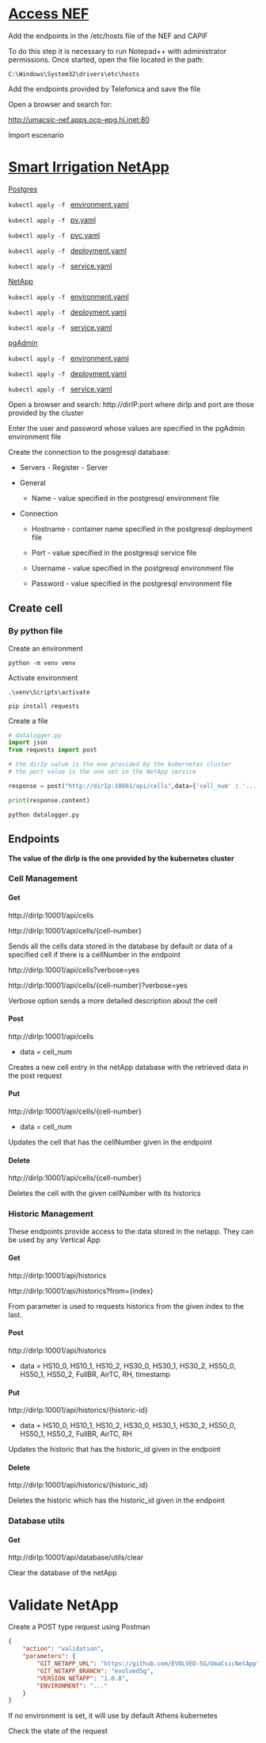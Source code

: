 # [Access NEF](https://github.com/EVOLVED-5G/NEF_emulator)

Add the endpoints in the /etc/hosts file of the NEF and CAPIF

To do this step it is necessary to run Notepad++ with administrator permissions. Once started, open the file located in the path:

`C:\Windows\System32\drivers\etc\hosts`

Add the endpoints provided by Telefonica and save the file

Open a browser and search for:

http://umacsic-nef.apps.ocp-epg.hi.inet:80

Import escenario

# [Smart Irrigation NetApp](https://github.com/EVOLVED-5G/UmaCsicNetApp)

[Postgres](./k8s/postgres/)

`kubectl apply -f ` [environment.yaml](./k8s/postgres/environment.yaml)

`kubectl apply -f ` [pv.yaml](./k8s/postgres/pv.yaml)

`kubectl apply -f ` [pvc.yaml](./k8s/postgres/pvc.yaml)

`kubectl apply -f ` [deployment.yaml](./k8s/postgres/deployment.yaml)

`kubectl apply -f ` [service.yaml](./k8s/postgres/service.yaml)

[NetApp](./k8s/netapp/)

`kubectl apply -f ` [environment.yaml](./k8s/netapp/environment.yaml)

`kubectl apply -f ` [deployment.yaml](./k8s/netapp/deployment.yaml)

`kubectl apply -f ` [service.yaml](./k8s/netapp/service.yaml)

[pgAdmin](./k8s/pgadmin/)

`kubectl apply -f ` [environment.yaml](./k8s/pgadmin/environment.yaml)

`kubectl apply -f ` [deployment.yaml](./k8s/pgadmin/deployment.yaml)

`kubectl apply -f ` [service.yaml](./k8s/pgadmin/service.yaml)

Open a browser and search: http://dirIP:port where dirIp and port are those provided by the cluster

Enter the user and password whose values are specified in the pgAdmin environment file

Create the connection to the posgresql database:

* Servers - Register - Server

* General 
  
    * Name - value specified in the postgresql environment file

* Connection
 
    * Hostname - container name specified in the postgresql deployment file

    * Port - value specified in the postgresql service file

    * Username - value specified in the postgresql environment file

    * Password - value specified in the postgresql environment file

## Create cell

### By python file

Create an environment 

`python -m venv venv`

Activate environment

`.\venv\Scripts\activate`

`pip install requests`

Create a file

```python
# datalogger.py
import json
from requests import post

# the dirIp value is the one provided by the kubernetes cluster
# the port value is the one set in the NetApp service

response = post("http://dirIp:10001/api/cells",data={'cell_num' : '...'})

print(response.content)
```

`python datalogger.py`

## Endpoints

**The value of the dirIp is the one provided by the kubernetes cluster**

### Cell Management 

#### Get 

http://dirIp:10001/api/cells

http://dirIp:10001/api/cells/{cell-number}

Sends all the cells data stored in the database by default or data of a specified cell if there is a cellNumber in the endpoint

http://dirIp:10001/api/cells?verbose=yes

http://dirIp:10001/api/cells/{cell-number}?verbose=yes

Verbose option sends a more detailed description about the cell

#### Post 

http://dirIp:10001/api/cells 

- data = cell_num

Creates a new cell entry in the netApp database with the retrieved data in the post request

#### Put 

http://dirIp:10001/api/cells/{cell-number}

- data = cell_num

Updates the cell that has the cellNumber given in the endpoint

#### Delete

http://dirIp:10001/api/cells/{cell-number}

Deletes the cell with the given cellNumber with its historics

### Historic Management 

These endpoints provide access to the data stored in the netapp. They can be used by any Vertical App

#### Get 

http://dirIp:10001/api/historics

http://dirIp:10001/api/historics?from={index}

From parameter is used to requests historics from the given index to the last.

#### Post 

http://dirIp:10001/api/historics

- data = HS10_0, HS10_1, HS10_2, HS30_0, HS30_1, HS30_2, HS50_0, HS50_1, HS50_2, FullBR, AirTC, RH, timestamp

#### Put 

http://dirIp:10001/api/historics/{historic-id}

- data = HS10_0, HS10_1, HS10_2, HS30_0, HS30_1, HS30_2, HS50_0, HS50_1, HS50_2, FullBR, AirTC, RH

Updates the historic that has the historic_id given in the endpoint

#### Delete 

http://dirIp:10001/api/historics/{historic_id}

Deletes the historic which has the historic_id given in the endpoint

### Database utils

#### Get 

http://dirIp:10001/api/database/utils/clear

Clear the database of the netApp

# Validate NetApp

Create a POST type request using Postman

```json
{
    "action": "validation",
    "parameters": {
        "GIT_NETAPP_URL": "https://github.com/EVOLVED-5G/UmaCsicNetApp",
        "GIT_NETAPP_BRANCH": "evolved5g",
        "VERSION_NETAPP": "1.0.8",
        "ENVIRONMENT": "..."
    }
}
```

If no environment is set, it will use by default Athens kubernetes

Check the state of the request